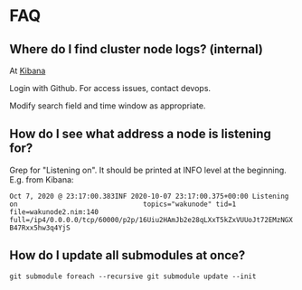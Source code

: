 # FAQ

## Where do I find cluster node logs? (internal)

At [Kibana](https://kibana.status.im/app/kibana#/discover?_g=(filters:!(),refreshInterval:(pause:!t,value:0),time:(from:'2020-09-09T20:21:49.910Z',to:now))&_a=(columns:!(message,severity_name),filters:!(('$state':(store:appState),meta:(alias:!n,disabled:!f,index:d6db7610-60fd-11e9-98fa-2f101d13f938,key:program.keyword,negate:!f,params:(query:docker%2Fnim-waku-node),type:phrase),query:(match_phrase:(program.keyword:docker%2Fnim-waku-node))),('$state':(store:appState),meta:(alias:!n,disabled:!f,index:d6db7610-60fd-11e9-98fa-2f101d13f938,key:fleet.keyword,negate:!f,params:(query:wakuv2.test),type:phrase),query:(match_phrase:(fleet.keyword:wakuv2.test)))),index:d6db7610-60fd-11e9-98fa-2f101d13f938,interval:auto,query:(language:kuery,query:Listening),sort:!()))

Login with Github. For access issues, contact devops.

Modify search field and time window as appropriate.

## How do I see what address a node is listening for?

Grep for "Listening on". It should be printed at INFO level at the beginning. E.g. from Kibana:

`Oct 7, 2020 @ 23:17:00.383INF 2020-10-07 23:17:00.375+00:00 Listening on                               topics="wakunode" tid=1 file=wakunode2.nim:140 full=/ip4/0.0.0.0/tcp/60000/p2p/16Uiu2HAmJb2e28qLXxT5kZxVUUoJt72EMzNGXB47Rxx5hw3q4YjS`

## How do I update all submodules at once?

`git submodule foreach --recursive git submodule update --init`
